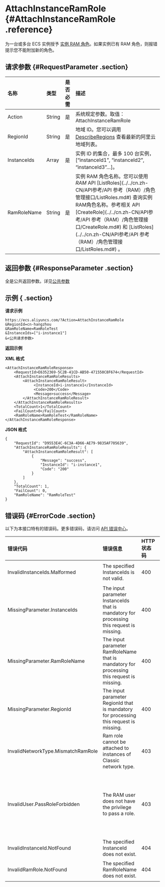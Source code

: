# AttachInstanceRamRole {#AttachInstanceRamRole .reference}

为一台或多台 ECS 实例授予 [实例 RAM 角色](../cn.zh-CN/用户指南/实例/实例RAM角色.md#)。如果实例已有 RAM 角色，则报错提示您不能附加新的角色。

## 请求参数 {#RequestParameter .section}

|名称|类型|是否必需|描述|
|:-|:-|:---|:-|
|Action|String|是|系统规定参数。取值：AttachInstanceRamRole|
|RegionId|String|是|地域 ID。您可以调用 [DescribeRegions](cn.zh-CN/API参考/地域/DescribeRegions.md#) 查看最新的阿里云地域列表。|
|InstanceIds|Array|是|实例 ID 的集合，最多 100 台实例，\[“instanceId1”, “instanceId2”, “instanceId3”…\]。|
|RamRoleName|String|是|实例 RAM 角色名称。您可以使用 *RAM* API [ListRoles](../../cn.zh-CN/API参考/API 参考（RAM）/角色管理接口/ListRoles.md#) 查询实例RAM角色名称。参考相关 API [CreateRole](../../cn.zh-CN/API参考/API 参考（RAM）/角色管理接口/CreateRole.md#) 和 [ListRoles](../../cn.zh-CN/API参考/API 参考（RAM）/角色管理接口/ListRoles.md#) 。|

## 返回参数 {#ResponseParameter .section}

全是公共返回参数。详见[公共参数](cn.zh-CN/API参考/调用方式/公共参数.md#commonResponseParameters)

## 示例 { .section}

**请求示例** 

```
https://ecs.aliyuncs.com/?Action=AttachInstanceRamRole
&RegionId=cn-hangzhou
&RamRoleName=RamRoleTest
&InstanceIds=["i-instance1"]
&<公共请求参数>
```

**返回示例** 

**XML 格式**

```
<AttachInstanceRamRoleResponse>
    <RequestId>E6352369-5C2B-41CD-AB50-471550C8F674</RequestId>
    <AttachInstanceRamRoleResults>
        <AttachInstanceRamRoleResult>
             <InstanceId>i-instance1</InstanceId>
             <Code>200</Code>
             <Message>success</Message>
        </AttachInstanceRamRoleResult>
    </AttachInstanceRamRoleResults>
    <TotalCount>1</TotalCount>
    <FailCount>0</FailCount>
    <RamRoleName>RamRoleTest</RamRoleName>
</AttachInstanceRamRoleResponse>
```

 **JSON 格式** 

```
{
    "RequestId": "D9553E4C-6C3A-4D66-AE79-9835AF705639",
    "AttachInstanceRamRoleResults": {
        "AttachInstanceRamRoleResult": [
            {
                "Message": "success",
                "InstanceId": "i-instance1",
                "Code": "200"
            }
        ]
    },
    "TotalCount": 1,
    "FailCount": 0,
    "RamRoleName": "RamRoleTest"
}
```

## 错误码 {#ErrorCode .section}

以下为本接口特有的错误码。更多错误码，请访问 [API 错误中心](https://error-center.aliyun.com/status/product/Ecs)。

|错误代码|错误信息|HTTP 状态码|说明|
|:---|:---|:-------|:-|
|InvalidInstanceIds.Malformed|The specified InstanceIds is not valid.|400|指定的 InstanceIds 不合法。|
|MissingParameter.InstanceIds|The input parameter InstanceIds that is mandatory for processing this request is missing.|400|缺少必需参数 InstanceIds。|
|MissingParameter.RamRoleName|The input parameter RamRoleName that is mandatory for processing this request is missing.|400|缺少必填参数 RamRoleName。|
|MissingParameter.RegionId|The input parameter RegionId that is mandatory for processing this request is missing.|400|缺少必填参数 RegionId。|
|InvalidNetworkType.MismatchRamRole|Ram role cannot be attached to instances of Classic network type.|403|实例 RAM 角色功能不能被用于经典网络实例。|
|InvalidUser.PassRoleForbidden|The RAM user does not have the privilege to pass a role.|403|您使用的 RAM 用户账号暂不具有 PassRole 的权限，请联系主账号拥有者 [授权](../../cn.zh-CN/快速入门/为 RAM 用户授权.md#) PassRole 权限。|
|InvalidInstanceId.NotFound|The specified InstanceId does not exist.|404|指定的实例 ID 不存在。|
|InvalidRamRole.NotFound|The specified RamRoleName does not exist.|404|指定的 RamRoleName 不存在。|

